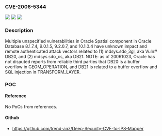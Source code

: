 ### [CVE-2006-5344](https://cve.mitre.org/cgi-bin/cvename.cgi?name=CVE-2006-5344)
![](https://img.shields.io/static/v1?label=Product&message=n%2Fa&color=blue)
![](https://img.shields.io/static/v1?label=Version&message=n%2Fa&color=blue)
![](https://img.shields.io/static/v1?label=Vulnerability&message=n%2Fa&color=brighgreen)

### Description

Multiple unspecified vulnerabilities in Oracle Spatial component in Oracle Database 8.1.7.4, 9.0.1.5, 9.2.0.7, and 10.1.0.4 have unknown impact and remote authenticated attack vectors related to (1) mdsys.sdo_3gl, aka Vuln# DB20, and (2) mdsys.sdo_cs, aka DB21.  NOTE: as of 20061023, Oracle has not disputed reports from reliable third parties that DB20 is a buffer overflow in GEOM_OPERATION, and DB21 is related to a buffer overflow and SQL injection in TRANSFORM_LAYER.

### POC

#### Reference
No PoCs from references.

#### Github
- https://github.com/trend-anz/Deep-Security-CVE-to-IPS-Mapper

